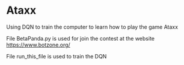 # Ataxx
Using DQN to train the computer to learn how to play the game Ataxx

File BetaPanda.py is used for join the contest at the website https://www.botzone.org/

File run_this_file is used to train the DQN
